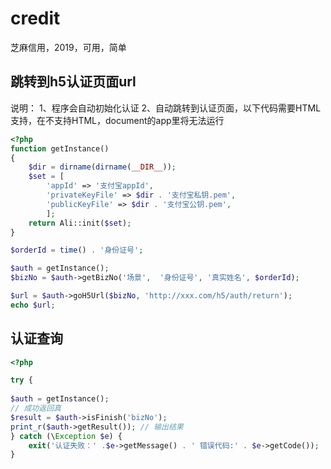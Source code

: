 # credit
芝麻信用，2019，可用，简单

## 跳转到h5认证页面url
说明：
1、程序会自动初始化认证
2、自动跳转到认证页面，以下代码需要HTML支持，在不支持HTML，document的app里将无法运行
```php
<?php
function getInstance()
{
    $dir = dirname(dirname(__DIR__));
    $set = [
        'appId' => '支付宝appId',
        'privateKeyFile' => $dir . '支付宝私钥.pem',
        'publicKeyFile' => $dir . '支付宝公钥.pem',
        ];
    return Ali::init($set);
}

$orderId = time() . '身份证号';

$auth = getInstance();
$bizNo = $auth->getBizNo('场景',  '身份证号', '真实姓名', $orderId);

$url = $auth->goH5Url($bizNo, 'http://xxx.com/h5/auth/return');
echo $url;
```

## 认证查询
```php
<?php

try {
    
$auth = getInstance();
// 成功返回真
$result = $auth->isFinish('bizNo');
print_r($auth->getResult()); // 输出结果
} catch (\Exception $e) {
    exit('认证失败：' .$e->getMessage() . ' 错误代码:' . $e->getCode());
}
```